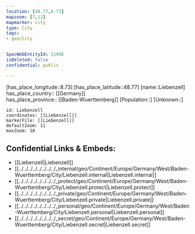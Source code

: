 ```yaml
---
location: [48.77,8.73] 
mapzoom: [7,12] 
mapmarker: city 
type: City
tags:
- geo/City


SpocWebEntityId: 31996
isDeleted: false
confidential: public

---
```

[has_place_longitude::8.73] 
[has_place_latitude::48.77] 
[name::Liebenzell] 
has_place_country:: [[Germany]]  
has_place_province:: [[Baden-Wuerttemberg]] 
[Population::] 
[Unknown::] 


```leaflet
id: Liebenzell
coordinates: [[Liebenzell]] 
markerFile: [[Liebenzell]] 
defaultZoom: 11 
maxZoom: 18
```


## Confidential Links & Embeds: 
- [[Liebenzell|Liebenzell]]  
- [[../../../../../../../../_internal/geo/Continent/Europe/Germany/West/Baden-Wuerttemberg/City/Liebenzell.internal|Liebenzell.internal]] 
- [[../../../../../../../../_protect/geo/Continent/Europe/Germany/West/Baden-Wuerttemberg/City/Liebenzell.protect|Liebenzell.protect]] 
- [[../../../../../../../../_private/geo/Continent/Europe/Germany/West/Baden-Wuerttemberg/City/Liebenzell.private|Liebenzell.private]] 
- [[../../../../../../../../_personal/geo/Continent/Europe/Germany/West/Baden-Wuerttemberg/City/Liebenzell.personal|Liebenzell.personal]] 
- [[../../../../../../../../_secret/geo/Continent/Europe/Germany/West/Baden-Wuerttemberg/City/Liebenzell.secret|Liebenzell.secret]] 
